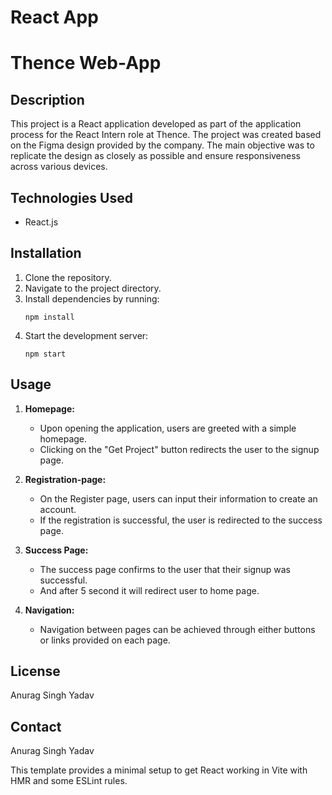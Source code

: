 # React App


# Thence Web-App

## Description
This project is a React application developed as part of the application process for the React Intern role at Thence. The project was created based on the Figma design provided by the company. The main objective was to replicate the design as closely as possible and ensure responsiveness across various devices.

## Technologies Used
- React.js

## Installation
1. Clone the repository.
2. Navigate to the project directory.
3. Install dependencies by running:
   ```
   npm install
   ```
4. Start the development server:
   ```
   npm start
   ```

## Usage

1. **Homepage:**
   - Upon opening the application, users are greeted with a simple homepage.
   - Clicking on the "Get Project" button redirects the user to the signup page.

2. **Registration-page:**
   - On the Register page, users can input their information to create an account.
   - If the registration is successful, the user is redirected to the success page.

3. **Success Page:**
   - The success page confirms to the user that their signup was successful.
   - And after 5 second it will redirect user to home page.

4. **Navigation:**
   - Navigation between pages can be achieved through either buttons or links provided on each page.


## License
Anurag Singh Yadav

## Contact
Anurag Singh Yadav

This template provides a minimal setup to get React working in Vite with HMR and some ESLint rules.

